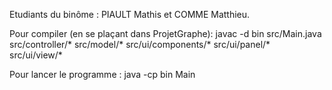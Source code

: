 Etudiants du binôme : PIAULT Mathis et COMME Matthieu.

Pour compiler (en se plaçant dans ProjetGraphe):
javac -d bin src/Main.java src/controller/* src/model/* src/ui/components/* src/ui/panel/* src/ui/view/*

Pour lancer le programme :
java -cp bin Main
